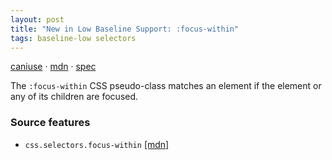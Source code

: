 ```yaml
---
layout: post
title: "New in Low Baseline Support: :focus-within"
tags: baseline-low selectors
---
```


[caniuse](https://caniuse.com/?search=focus-within) · [mdn](https://developer.mozilla.org/en-US/search?q=:focus-within) · [spec](https://drafts.csswg.org/selectors-4/#the-focus-within-pseudo)

The `:focus-within` CSS pseudo-class matches an element if the element or any of its children are focused.

### Source features

- ``css.selectors.focus-within`` [[mdn]](https://developer.mozilla.org/en-US/search?q=css.selectors.focus-within)
